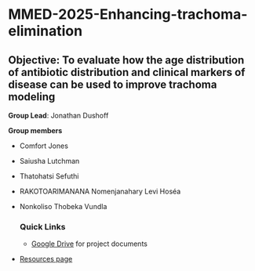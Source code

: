 # MMED-2025-Enhancing-trachoma-elimination

## Objective: To evaluate how  the age distribution of antibiotic distribution and clinical markers of disease can be used to improve trachoma modeling

**Group Lead**: Jonathan Dushoff

**Group members**
- Comfort Jones
- Saiusha Lutchman
- Thatohatsi Sefuthi
- RAKOTOARIMANANA Nomenjanahary Levi Hoséa
- Nonkoliso Thobeka Vundla

  ### Quick Links
  - [Google Drive](https://drive.google.com/drive/u/0/folders/1RP6rM1Pky1ktKS0UwlI6ghnJioD7OPKc) for project documents
    



* [Resources page](resources.md)
